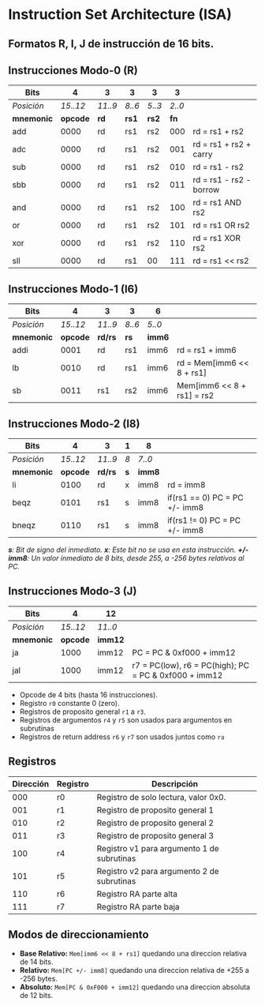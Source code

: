 # Instruction Set Architecture (ISA)

## Formatos R, I, J de instrucción de 16 bits.

## Instrucciones Modo-0 (R)

| Bits       | 4      | 3      | 3      | 3      | 3    |                                   |
|------------|--------|--------|--------|--------|------|-----------------------------------|
| *Posición*| *15..12*| *11..9*| *8..6* | *5..3* | *2..0*|                                  |
| **mnemonic** | **opcode** | **rd**     | **rs1** | **rs2**    | **fn**   |                |
| add        | 0000   | rd     | rs1    | rs2    | 000  |   rd = rs1 + rs2                  |
| adc        | 0000   | rd     | rs1    | rs2    | 001  |   rd = rs1 + rs2 + carry          | 
| sub        | 0000   | rd     | rs1    | rs2    | 010  |   rd = rs1 - rs2                  |
| sbb        | 0000   | rd     | rs1    | rs2    | 011  |   rd = rs1 - rs2 - borrow         |
| and        | 0000   | rd     | rs1    | rs2    | 100  |   rd = rs1 AND rs2                |                    
| or         | 0000   | rd     | rs1    | rs2    | 101  |   rd = rs1 OR rs2                 |
| xor        | 0000   | rd     | rs1    | rs2    | 110  |   rd = rs1 XOR rs2                |
| sll        | 0000   | rd     | rs1    | 00     | 111  |   rd = rs1 << rs2                 |


## Instrucciones Modo-1 (I6)

| Bits       | 4      | 3      | 3      | 6      |                                   |
|------------|--------|--------|--------|--------|-----------------------------------|
| *Posición* |*15..12*| *11..9*| *8..6* | *5..0* |                                   |
| **mnemonic** | **opcode** | **rd/rs** | **rs** | **imm6** |                          |
| addi       | 0001   | rd     | rs1    | imm6   | rd = rs1 + imm6                   |
| lb         | 0010   | rd     | rs1    | imm6   | rd = Mem\[imm6 << 8 + rs1\]       |
| sb         | 0011   | rs1    | rs2    | imm6 | Mem\[imm6 << 8 + rs1\] = rs2      |

## Instrucciones Modo-2 (I8)

| Bits       | 4      | 3      | 1      | 8      |                                   |
|------------|--------|--------|--------|--------|-----------------------------------|
| *Posición* |*15..12*| *11..9*| *8*    | *7..0* |                                   |
| **mnemonic** | **opcode** | **rd/rs** | **s** | **imm8** |                            |
| li           | 0100   | rd     | x    | imm8   | rd = imm8                         |
| beqz         | 0101   | rs1    | s    | imm8   |  if(rs1 == 0) PC = PC +/- imm8  |
| bneqz        | 0110   | rs1    | s    | imm8   |  if(rs1 != 0) PC = PC +/- imm8  |

***s**: Bit de signo del inmediato.*
***x**: Este bit no se usa en esta instrucción.*
***+/- imm8**: Un valor inmediato de 8 bits, desde 255, a -256 bytes relativos al PC.*

## Instrucciones Modo-3 (J)

| Bits       | 4      | 12      |                                                    |
|------------|--------|---------|----------------------------------------------------|
| *Posición* |*15..12*| *11..0* |                                                    |
| **mnemonic** | **opcode**  | **imm12** |                                           |
| ja         | 1000  | imm12 | PC = PC & 0xf000 + imm12                              |
| jal        | 1000  | imm12 | r7 = PC(low), r6 = PC(high); PC = PC & 0xf000 + imm12 | 

- Opcode de 4 bits (hasta 16 instrucciones).
- Registro `r0` constante 0 (zero).
- Registros de proposito general `r1` a `r3`.
- Registros de argumentos `r4` y `r5` son usados para argumentos en subrutinas
- Registros de return address `r6` y `r7` son usados juntos como `ra`


## Registros

| Dirección | Registro | Descripción                                |
| --------- | -------- | ------------------------------------------ |
| 000       | r0       | Registro de solo lectura, valor 0x0.       |
| 001       | r1       | Registro de proposito general 1            |
| 010       | r2       | Registro de proposito general 2            |
| 011       | r3       | Registro de proposito general 3            |
| 100       | r4       | Registro v1 para argumento 1 de subrutinas |
| 101       | r5       | Registro v2 para argumento 2 de subrutinas |
| 110       | r6       | Registro RA parte alta                     |
| 111       | r7       | Registro RA parte baja                     |


## Modos de direccionamiento

- **Base Relativo:** `Mem[imm6 << 8 + rs1]` quedando una direccion relativa de 14 bits.
- **Relativo:** `Mem[PC +/- imm8]` quedando una direccion relativa de +255 a -256 bytes.
- **Absoluto:** `Mem[PC & 0xF000 + imm12]` quedando una direccion absoluta de 12 bits.
